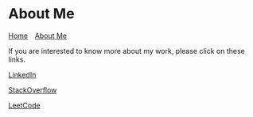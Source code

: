 # About Me

[Home](index.md)&emsp;[About Me](about-me.md)

If you are interested to know more about my work, please click on these links.

<a href="https://www.linkedin.com/in/rajkarri" target="_blank">LinkedIn</a>

<a href="https://stackoverflow.com/users/4398885/raj-karri" target="_blank">StackOverflow</a>

<a href="https://leetcode.com/rajkarri/" target="_blank">LeetCode</a>

